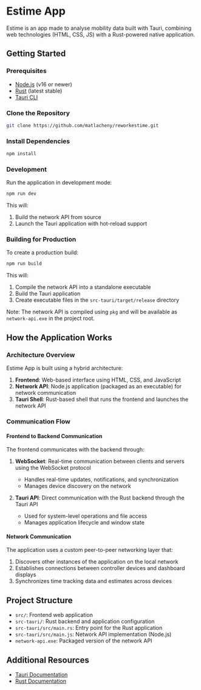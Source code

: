 # Estime App

Estime is an app made to analyse mobility data built with Tauri, combining web technologies (HTML, CSS, JS) with a Rust-powered native application.

## Getting Started

### Prerequisites

- [Node.js](https://nodejs.org/) (v16 or newer)
- [Rust](https://www.rust-lang.org/tools/install) (latest stable)
- [Tauri CLI](https://tauri.app/start/prerequisites/)

### Clone the Repository

```bash
git clone https://github.com/matlacheny/reworkestime.git
```

### Install Dependencies

```bash
npm install
```

### Development

Run the application in development mode:

```bash
npm run dev
```

This will:
1. Build the network API from source
2. Launch the Tauri application with hot-reload support

### Building for Production

To create a production build:

```bash
npm run build
```

This will:
1. Compile the network API into a standalone executable
2. Build the Tauri application
3. Create executable files in the `src-tauri/target/release` directory

Note: The network API is compiled using `pkg` and will be available as `network-api.exe` in the project root.

## How the Application Works

### Architecture Overview

Estime App is built using a hybrid architecture:

1. **Frontend**: Web-based interface using HTML, CSS, and JavaScript
2. **Network API**: Node.js application (packaged as an executable) for network communication
3. **Tauri Shell**: Rust-based shell that runs the frontend and launches the network API

### Communication Flow

#### Frontend to Backend Communication

The frontend communicates with the backend through:

1. **WebSocket**: Real-time communication between clients and servers using the WebSocket protocol
   - Handles real-time updates, notifications, and synchronization
   - Manages device discovery on the network

2. **Tauri API**: Direct communication with the Rust backend through the Tauri API
   - Used for system-level operations and file access
   - Manages application lifecycle and window state

#### Network Communication

The application uses a custom peer-to-peer networking layer that:

1. Discovers other instances of the application on the local network
2. Establishes connections between controller devices and dashboard displays
3. Synchronizes time tracking data and estimates across devices

## Project Structure

- `src/`: Frontend web application
- `src-tauri/`: Rust backend and application configuration
- `src-tauri/src/main.rs`: Entry point for the Rust application
- `src-tauri/src/main.js`: Network API implementation (Node.js)
- `network-api.exe`: Packaged version of the network API

## Additional Resources

- [Tauri Documentation](https://tauri.app/start/)
- [Rust Documentation](https://www.rust-lang.org/learn)
